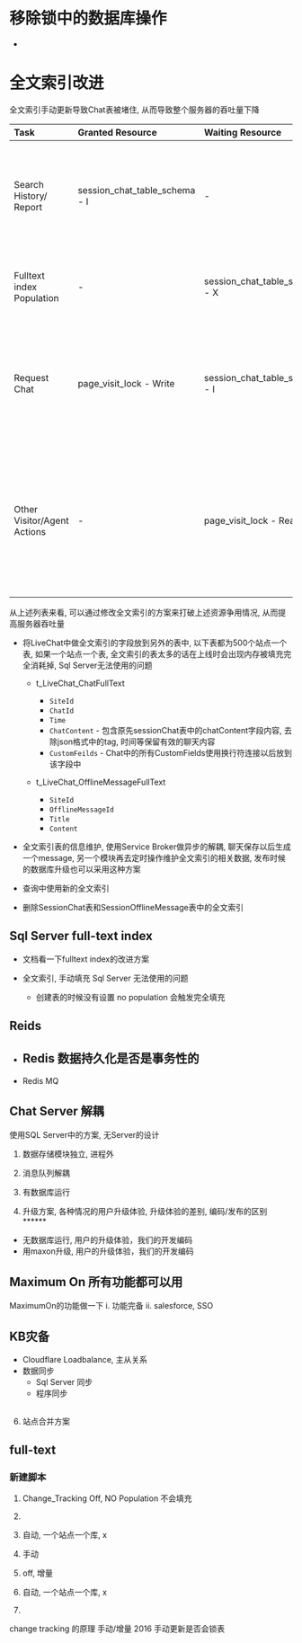 # 移除锁中的数据库操作
  - 


# 全文索引改进

全文索引手动更新导致Chat表被堵住, 从而导致整个服务器的吞吐量下降

| Task | Granted Resource | Waiting Resource | Time | Des |
| :- | :- | :- | :- | :- |
| Search History/ Report | session_chat_table_schema - I | - | 30s or more | 查询历史/报表速度会比较慢, 往往会执行较长的时间 |
| Fulltext index Population | - | session_chat_table_schema - X | waiting | 手动填充会对表上架构排他锁 |
| Request Chat | page_visit_lock - Write | session_chat_table_scehma - I | waiting | Session Chat表的架构共享锁无法申请到, 因为排他锁优先处理 |
| Other Visitor/Agent Actions | - | page_visit_lock - Read | waiting | 有很多线程在这边等待分配锁资源, 当工作线程耗尽以后, 所有请求会进入队列 |

从上述列表来看, 可以通过修改全文索引的方案来打破上述资源争用情况, 从而提高服务器吞吐量

- 将LiveChat中做全文索引的字段放到另外的表中, 以下表都为500个站点一个表, 如果一个站点一个表, 全文索引的表太多的话在上线时会出现内存被填充完全消耗掉, Sql Server无法使用的问题

  - t_LiveChat_ChatFullText
    - `SiteId`
    - `ChatId`
    - `Time`
    - `ChatContent`  - 包含原先sessionChat表中的chatContent字段内容, 去除json格式中的tag, 时间等保留有效的聊天内容
    - `CustomFeilds` - Chat中的所有CustomFields使用换行符连接以后放到该字段中
    

  - t_LiveChat_OfflineMessageFullText
    - `SiteId`
    - `OfflineMessageId`
    - `Title`
    - `Content`

- 全文索引表的信息维护, 使用Service Broker做异步的解耦, 聊天保存以后生成一个message, 另一个模块再去定时操作维护全文索引的相关数据, 发布时候的数据库升级也可以采用这种方案
- 查询中使用新的全文索引
- 删除SessionChat表和SessionOfflineMessage表中的全文索引


## Sql Server full-text index

  - 文档看一下fulltext index的改进方案

  - 全文索引, 手动填充 Sql Server 无法使用的问题
    - 创建表的时候没有设置 no population 会触发完全填充

## Reids
- Redis 数据持久化是否是事务性的
  - 
- Redis MQ


## Chat Server 解耦

使用SQL Server中的方案, 无Server的设计

1. 数据存储模块独立, 进程外

2. 消息队列解耦

3. 有数据库运行

4. 升级方案, 各种情况的用户升级体验, 升级体验的差别, 编码/发布的区别 ******
  - 无数据库运行, 用户的升级体验，我们的开发编码
  - 用maxon升级, 用户的升级体验，我们的开发编码

## Maximum On 所有功能都可以用

MaximumOn的功能做一下
	i. 功能完备
	ii. salesforce, SSO


## KB灾备
- Cloudflare
  Loadbalance, 主从关系
- 数据同步
  - Sql Server 同步
  - 程序同步

## 
6. 站点合并方案
## full-text
### 新建脚本
1. Change_Tracking Off, NO Population 不会填充
2. 

1. 自动, 一个站点一个库, x
2. 手动
3. off, 增量
4. 自动, 一个站点一个库, x
5. 


change tracking 的原理
手动/增量
2016 手动更新是否会锁表
